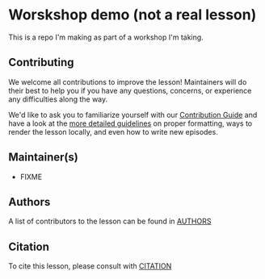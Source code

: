 # Worskshop demo (not a real lesson)

This is a repo I'm making as part of a workshop I'm taking.

## Contributing

We welcome all contributions to improve the lesson!
Maintainers will do their best to help you if you have any
questions, concerns, or experience any difficulties along the way.

We'd like to ask you to familiarize yourself
with our [Contribution Guide](CONTRIBUTING.md)
and have a look at the [more detailed guidelines][lesson-example] on proper formatting,
 ways to render the lesson locally, and even how to write new episodes.

## Maintainer(s)

* FIXME

## Authors

A list of contributors to the lesson can be found in [AUTHORS](AUTHORS)

## Citation

To cite this lesson, please consult with [CITATION](CITATION)

[lesson-example]: https://swcarpentry.github.io/lesson-example
